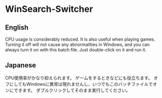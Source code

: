 # WinSearch-Switcher
## English
CPU usage is considerably reduced. It is also useful when playing games. Turning it off will not cause any abnormalities in Windows, and you can always turn it on with this batch file. Just double-click on it and run it.
## Japanese
CPU使用率がかなり抑えられます。
ゲームをするときなどにも役立ちます。
オフにしてもWindowsに異常は現れませんし、いつでもこのバッチファイルでオンにできます。
ダブルクリックしてそのまま実行してください。
